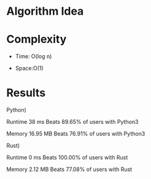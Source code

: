 # Algorithm Idea


# Complexity

- Time: O(log n)

- Space:O(1)

# Results

Python)

Runtime
38
ms
Beats
89.65%
of users with Python3

Memory
16.95
MB
Beats
76.91%
of users with Python3

Rust)

Runtime
0
ms
Beats
100.00%
of users with Rust

Memory
2.12
MB
Beats
77.08%
of users with Rust